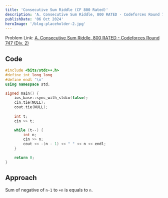 ```yaml
---
title: 'Consecutive Sum Riddle (CF 800 Rated)'
description: 'A. Consecutive Sum Riddle, 800 RATED - Codeforces Round 747 (Div. 2)'
publishDate: '06 Oct 2024'
heroImage: '/blog-placeholder-2.jpg'
---
```


Problem Link: [A. Consecutive Sum Riddle, 800 RATED - Codeforces Round 747 (Div. 2)](https://codeforces.com/problemset/problem/1594/A)

## Code

```c++
#include <bits/stdc++.h>
#define int long long
#define endl '\n'
using namespace std;

signed main() {
    ios_base::sync_with_stdio(false);
    cin.tie(NULL);
    cout.tie(NULL);
    
    int t;
    cin >> t;

    while (t--) {
        int n; 
        cin >> n;
        cout << -(n - 1) << " " << n << endl;
    }

    return 0;   
}
```

## Approach

Sum of negative of `n-1` to `+n` is equals to `n`.